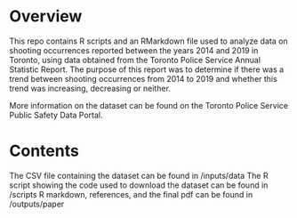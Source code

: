 # Overview

This repo contains R scripts and an RMarkdown file used to analyze data on shooting occurrences reported between the years 2014 and 2019 in Toronto, using data obtained from the Toronto Police Service Annual Statistic Report. The purpose of this report was to determine if there was a trend between shooting occurrences from 2014 to 2019 and whether this trend was increasing, decreasing or neither. 

More information on the dataset can be found on the Toronto Police Service Public Safety Data Portal.

# Contents

The CSV file containing the dataset can be found in /inputs/data
The R script showing the code used to download the dataset can be found in /scripts
R markdown, references, and the final pdf can be found in /outputs/paper
